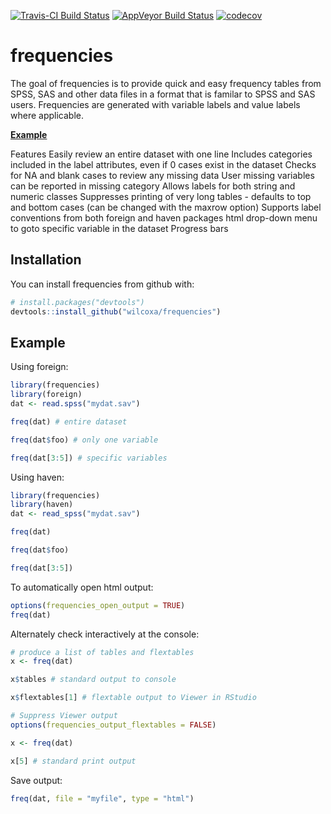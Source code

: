[![Travis-CI Build Status](https://travis-ci.org/wilcoxa/frequencies.svg?branch=master)](https://travis-ci.org/wilcoxa/frequencies)
[![AppVeyor Build Status](https://ci.appveyor.com/api/projects/status/github/wilcoxa/frequencies?branch=master&svg=true)](https://ci.appveyor.com/project/wilcoxa/frequencies)
[![codecov](https://codecov.io/gh/wilcoxa/frequencies/branch/master/graph/badge.svg)](https://codecov.io/gh/wilcoxa/frequencies)


# frequencies

The goal of frequencies is to provide quick and easy frequency tables from SPSS, SAS 
and other data files in a format that is familar to SPSS and SAS users. Frequencies are 
generated with variable labels and value labels where applicable. 

[**Example**](https://github.com/wilcoxa/frequencies/example/example.html) 

Features
Easily review an entire dataset with one line
Includes categories included in the label attributes, even if 0 cases exist in the dataset
Checks for NA and blank cases to review any missing data
User missing variables can be reported in missing category
Allows labels for both string and numeric classes
Suppresses printing of very long tables - defaults to top and bottom cases (can be changed with the maxrow option) 
Supports label conventions from both foreign and haven packages
html drop-down menu to goto specific variable in the dataset
Progress bars 




## Installation

You can install frequencies from github with:

```R
# install.packages("devtools")
devtools::install_github("wilcoxa/frequencies")
```

## Example

Using foreign:

```R
library(frequencies)
library(foreign)
dat <- read.spss("mydat.sav")

freq(dat) # entire dataset

freq(dat$foo) # only one variable

freq(dat[3:5]) # specific variables

```
Using haven:
```R
library(frequencies)
library(haven)
dat <- read_spss("mydat.sav")

freq(dat)

freq(dat$foo)

freq(dat[3:5])

```

To automatically open html output:
```R
options(frequencies_open_output = TRUE)
freq(dat)

```

Alternately check interactively at the console:
```R
# produce a list of tables and flextables
x <- freq(dat) 

x$tables # standard output to console

x$flextables[1] # flextable output to Viewer in RStudio

# Suppress Viewer output
options(frequencies_output_flextables = FALSE)

x <- freq(dat)

x[5] # standard print output 


```
Save output:
```R
freq(dat, file = "myfile", type = "html") 


```

